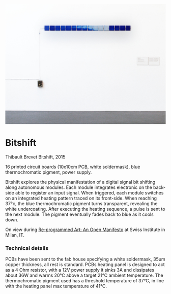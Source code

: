 ![](etc/installation-view.jpg)

# Bitshift

Thibault Brevet
Bitshift, 2015

16 printed circuit boards (10x10cm PCB, white soldermask), blue thermochromatic pigment, power supply.

Bitshift explores the physical manifestation of a digital signal bit shifting along autonomous modules. Each module integrates electronic on the back-side able to register an input signal. When triggered, each module switches on an integrated heating pattern traced on its front-side. When reaching 37°c, the blue thermochromatic pigment turns transparent, revealing the white undercoating. After executing the heating sequence, a pulse is sent to the next module. The pigment eventually fades back to blue as it cools down.

On view during [Re-programmed Art: An Open Manifesto](http://www.reprogrammed-art.cc/) at Swiss Institute in Milan, IT.

### Technical details

PCBs have been sent to the fab house specifying a white soldermask, 35um copper thickness, all rest is standard. PCBs heating panel is designed to act as a 4 Ohm resistor, with a 12V power supply it sinks 3A and dissipates about 36W and warms 20°C above a target 21°C ambient temperature. The thermochromatic pigment used has a threshold temperature of 37°C, in line with the heating panel max temperature of 41°C.
